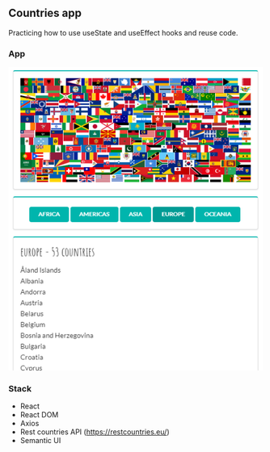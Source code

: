 ## Countries app

Practicing how to use useState and useEffect hooks and reuse code.

### App

![app](public/img/app.png)

### Stack

-   React
-   React DOM
-   Axios
-   Rest countries API (<https://restcountries.eu/>)
-   Semantic UI
